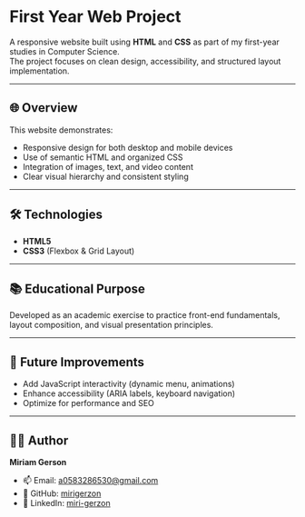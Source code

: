 # First Year Web Project

A responsive website built using **HTML** and **CSS** as part of my first-year studies in Computer Science.  
The project focuses on clean design, accessibility, and structured layout implementation.

---

## 🌐 Overview
This website demonstrates:
- Responsive design for both desktop and mobile devices
- Use of semantic HTML and organized CSS
- Integration of images, text, and video content
- Clear visual hierarchy and consistent styling

---

## 🛠️ Technologies
- **HTML5**  
- **CSS3** (Flexbox & Grid Layout)  

---

## 📚 Educational Purpose
Developed as an academic exercise to practice front-end fundamentals,  
layout composition, and visual presentation principles.

---

## 🚀 Future Improvements
- Add JavaScript interactivity (dynamic menu, animations)
- Enhance accessibility (ARIA labels, keyboard navigation)
- Optimize for performance and SEO

---

## 👩‍💻 Author
**Miriam Gerson**  
- 📫 Email: a0583286530@gmail.com  
- 🔗 GitHub: [mirigerzon](https://github.com/mirigerzon)  
- 🔗 LinkedIn: [miri-gerzon](https://www.linkedin.com/in/miri-gerzon)
